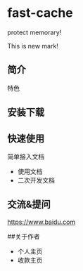 # fast-cache
protect memorary!

This is new mark!

## 简介

特色

## 安装下载


## 快速使用

简单接入文档
- 使用文档
- 二次开发文档  

## 交流&提问

https://www.baidu.com

##关于作者

- 个人主页
- 收款主页



